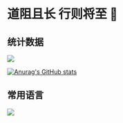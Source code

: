 # 道阻且长 行则将至 👋

## 统计数据

<a href="https://github.com/anuraghazra/github-readme-stats">
  <img src="https://github-readme-stats.vercel.app/api?username=coder-hxl&theme=tokyonight&show_icons=true" />
</a>

[![Anurag's GitHub stats](https://github-readme-stats.vercel.app/api?username=coder-hxl)](https://github.com/anuraghazra/github-readme-stats)

## 常用语言

<a href="https://github.com/anuraghazra/github-readme-stats">
  <img src="https://github-readme-stats.vercel.app/api/top-langs/?username=coder-hxl&layout=compact" />
</a>


<!--
**coder-hxl/coder-hxl** is a ✨ _special_ ✨ repository because its `README.md` (this file) appears on your GitHub profile.

Here are some ideas to get you started:

- 🔭 I’m currently working on ...
- 🌱 I’m currently learning ...
- 👯 I’m looking to collaborate on ...
- 🤔 I’m looking for help with ...
- 💬 Ask me about ...
- 📫 How to reach me: ...
- 😄 Pronouns: ...
- ⚡ Fun fact: ...
-->
